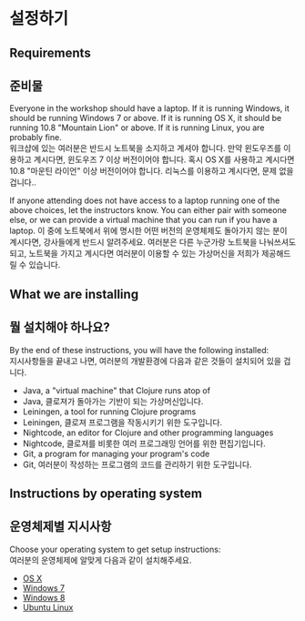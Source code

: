 설정하기
==============

## Requirements
## 준비물

Everyone in the workshop should have a laptop. If it is running Windows, it should be running Windows 7 or above. If it is running OS X, it should be running 10.8 "Mountain Lion" or above. If it is running Linux, you are probably fine.<br>
워크샵에 있는 여러분은 반드시 노트북을 소지하고 계셔야 합니다. 만약 윈도우즈를 이용하고 계시다면, 윈도우즈 7 이상 버전이어야 합니다. 혹시 OS X를 사용하고 계시다면 10.8 "마운틴 라이언" 이상 버전이어야 합니다. 리눅스를 이용하고 계시다면, 문제 없을 겁니다..

If anyone attending does not have access to a laptop running one of the above choices, let the instructors know. You can either pair with someone else, or we can provide a virtual machine that you can run if you have a laptop.
이 중에 노트북에서 위에 명시한 어떤 버전의 운영체제도 돌아가지 않는 분이 계시다면, 강사들에게 반드시 알려주세요. 여러분은 다른 누군가랑 노트북을 나눠쓰셔도 되고, 노트북을 가지고 계시다면 여러분이 이용할 수 있는 가상머신을 저희가 제공해드릴 수 있습니다.  

## What we are installing
## 뭘 설치해야 하나요?

By the end of these instructions, you will have the following installed:<br>
지시사항들을 끝내고 나면, 여러분의 개발환경에 다음과 같은 것들이 설치되어 있을 겁니다.

* Java, a "virtual machine" that Clojure runs atop of
* Java, 클로져가 돌아가는 기반이 되는 가상머신입니다.
* Leiningen, a tool for running Clojure programs
* Leiningen, 클로져 프로그램을 작동시키기 위한 도구입니다.
* Nightcode, an editor for Clojure and other programming languages
* Nightcode, 클로져를 비롯한 여러 프로그래밍 언어를 위한 편집기입니다.
* Git, a program for managing your program's code
* Git, 여러분이 작성하는 프로그램의 코드를 관리하기 위한 도구입니다.

## Instructions by operating system
## 운영체제별 지시사항

Choose your operating system to get setup instructions:<br>
여러분의 운영체제에 알맞게 다음과 같이 설치해주세요.

* [OS X](setup_osx.md)
* [Windows 7](setup_win7.md)
* [Windows 8](setup_win8.md)
* [Ubuntu Linux](setup_ubuntu.md)
